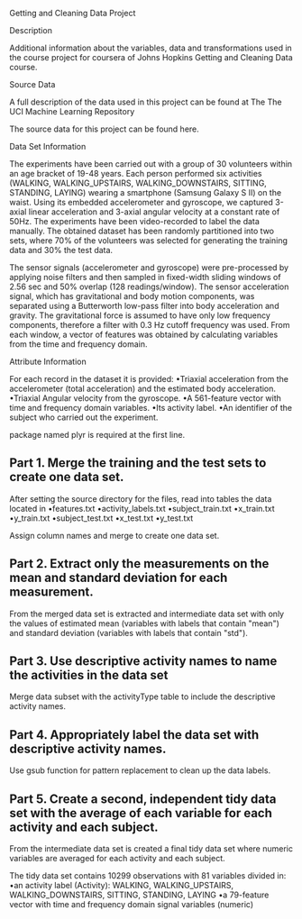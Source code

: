 Getting and Cleaning Data Project


Description

Additional information about the variables, data and transformations used in the course project for coursera of Johns Hopkins Getting and Cleaning Data course.

Source Data

A full description of the data used in this project can be found at The The UCI Machine Learning Repository

The source data for this project can be found here.

Data Set Information

The experiments have been carried out with a group of 30 volunteers within an age bracket of 19-48 years. Each person performed six activities (WALKING, WALKING_UPSTAIRS, WALKING_DOWNSTAIRS, SITTING, STANDING, LAYING) wearing a smartphone (Samsung Galaxy S II) on the waist. Using its embedded accelerometer and gyroscope, we captured 3-axial linear acceleration and 3-axial angular velocity at a constant rate of 50Hz. The experiments have been video-recorded to label the data manually. The obtained dataset has been randomly partitioned into two sets, where 70% of the volunteers was selected for generating the training data and 30% the test data. 

The sensor signals (accelerometer and gyroscope) were pre-processed by applying noise filters and then sampled in fixed-width sliding windows of 2.56 sec and 50% overlap (128 readings/window). The sensor acceleration signal, which has gravitational and body motion components, was separated using a Butterworth low-pass filter into body acceleration and gravity. The gravitational force is assumed to have only low frequency components, therefore a filter with 0.3 Hz cutoff frequency was used. From each window, a vector of features was obtained by calculating variables from the time and frequency domain.

Attribute Information

For each record in the dataset it is provided: 
•Triaxial acceleration from the accelerometer (total acceleration) and the estimated body acceleration. 
•Triaxial Angular velocity from the gyroscope. 
•A 561-feature vector with time and frequency domain variables. 
•Its activity label. 
•An identifier of the subject who carried out the experiment.

package named plyr is required at the first line.

## Part 1. Merge the training and the test sets to create one data set.

After setting the source directory for the files, read into tables the data located in
•features.txt
•activity_labels.txt
•subject_train.txt
•x_train.txt
•y_train.txt
•subject_test.txt
•x_test.txt
•y_test.txt

Assign column names and merge to create one data set.

## Part 2. Extract only the measurements on the mean and standard deviation for each measurement.

From the merged data set is extracted and intermediate data set with only the values of estimated mean (variables with labels that contain "mean") and standard deviation (variables with labels that contain "std").

## Part 3. Use descriptive activity names to name the activities in the data set

Merge data subset with the activityType table to include the descriptive activity names.

## Part 4. Appropriately label the data set with descriptive activity names.

Use gsub function for pattern replacement to clean up the data labels.

## Part 5. Create a second, independent tidy data set with the average of each variable for each activity and each subject.

From the intermediate data set is created a final tidy data set where numeric variables are averaged for each activity and each subject.

The tidy data set contains 10299 observations with 81 variables divided in:
•an activity label (Activity): WALKING, WALKING_UPSTAIRS, WALKING_DOWNSTAIRS, SITTING, STANDING, LAYING
•a 79-feature vector with time and frequency domain signal variables (numeric)


